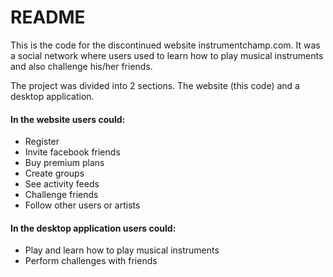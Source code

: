 # README

This is the code for the discontinued website instrumentchamp.com. It was a social network where users used to learn how to play musical instruments and also challenge his/her friends.

The project was divided into 2 sections. The website (this code) and a desktop application.


#### In the website users could: 
* Register
* Invite facebook friends
* Buy premium plans
* Create groups
* See activity feeds
* Challenge friends
* Follow other users or artists

#### In the desktop application users could:
* Play and learn how to play musical instruments
* Perform challenges with friends
